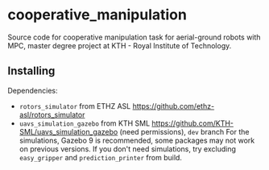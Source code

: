 # cooperative_manipulation
Source code for cooperative manipulation task for aerial-ground robots with MPC, master degree project at KTH - Royal Institute of Technology.

## Installing
Dependencies:
* `rotors_simulator` from ETHZ ASL https://github.com/ethz-asl/rotors_simulator
* `uavs_simulation_gazebo` from KTH SML https://github.com/KTH-SML/uavs_simulation_gazebo (need permissions), `dev` branch
For the simulations, Gazebo 9 is recommended, some packages may not work on previous versions. If you don't need simulations, try excluding `easy_gripper` and `prediction_printer` from build.
